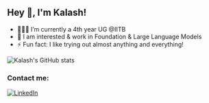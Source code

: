 ## Hey 👋, I'm Kalash!
- 👨🏽‍💻 I’m currently a 4th year UG @IITB
- 🌱 I am interested & work in Foundation & Large Language Models
-  ⚡ Fun fact: I like trying out almost anything and everything!
<p align="center">
  
![Kalash's GitHub stats](https://github-readme-stats.vercel.app/api?username=Kalash1106&show_icons=true&theme=radical)
</p>

### Contact me:
<a href="https://www.linkedin.com/in/kalash-shah-b4567a20b/" target="_blank"><img src="https://img.shields.io/badge/LinkedIn-%230077B5.svg?&style=flat-square&logo=linkedin&logoColor=white" alt="LinkedIn"></a>
